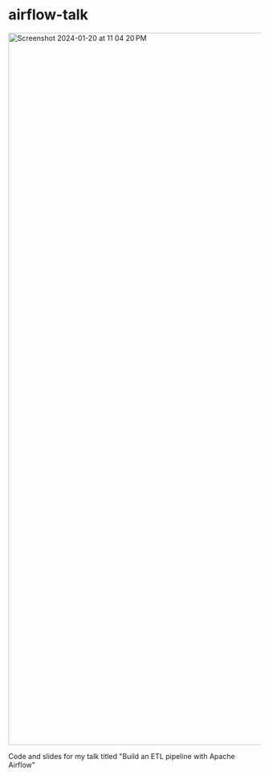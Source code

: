 # airflow-talk
<img width="1417" alt="Screenshot 2024-01-20 at 11 04 20 PM" src="https://github.com/Maniktherana/airflow-talk/assets/14011425/984951e2-fffa-4158-b001-4b4d5fbe070b">

Code and slides for my talk titled "Build an ETL pipeline with Apache Airflow"
